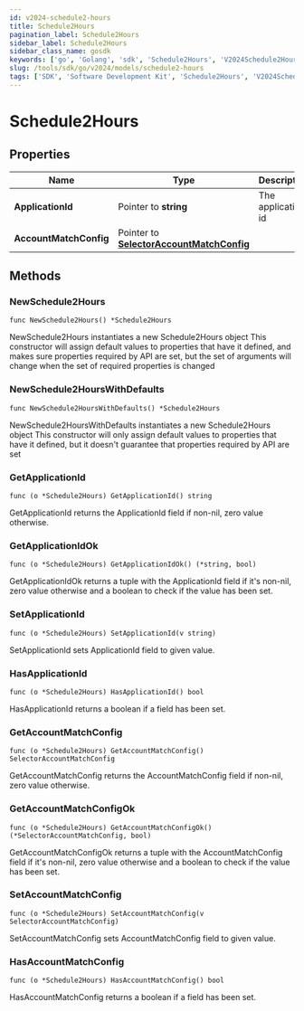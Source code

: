 ```yaml
---
id: v2024-schedule2-hours
title: Schedule2Hours
pagination_label: Schedule2Hours
sidebar_label: Schedule2Hours
sidebar_class_name: gosdk
keywords: ['go', 'Golang', 'sdk', 'Schedule2Hours', 'V2024Schedule2Hours'] 
slug: /tools/sdk/go/v2024/models/schedule2-hours
tags: ['SDK', 'Software Development Kit', 'Schedule2Hours', 'V2024Schedule2Hours']
---
```


# Schedule2Hours

## Properties

Name | Type | Description | Notes
------------ | ------------- | ------------- | -------------
**ApplicationId** | Pointer to **string** | The application id | [optional] 
**AccountMatchConfig** | Pointer to [**SelectorAccountMatchConfig**](selector-account-match-config) |  | [optional] 

## Methods

### NewSchedule2Hours

`func NewSchedule2Hours() *Schedule2Hours`

NewSchedule2Hours instantiates a new Schedule2Hours object
This constructor will assign default values to properties that have it defined,
and makes sure properties required by API are set, but the set of arguments
will change when the set of required properties is changed

### NewSchedule2HoursWithDefaults

`func NewSchedule2HoursWithDefaults() *Schedule2Hours`

NewSchedule2HoursWithDefaults instantiates a new Schedule2Hours object
This constructor will only assign default values to properties that have it defined,
but it doesn't guarantee that properties required by API are set

### GetApplicationId

`func (o *Schedule2Hours) GetApplicationId() string`

GetApplicationId returns the ApplicationId field if non-nil, zero value otherwise.

### GetApplicationIdOk

`func (o *Schedule2Hours) GetApplicationIdOk() (*string, bool)`

GetApplicationIdOk returns a tuple with the ApplicationId field if it's non-nil, zero value otherwise
and a boolean to check if the value has been set.

### SetApplicationId

`func (o *Schedule2Hours) SetApplicationId(v string)`

SetApplicationId sets ApplicationId field to given value.

### HasApplicationId

`func (o *Schedule2Hours) HasApplicationId() bool`

HasApplicationId returns a boolean if a field has been set.

### GetAccountMatchConfig

`func (o *Schedule2Hours) GetAccountMatchConfig() SelectorAccountMatchConfig`

GetAccountMatchConfig returns the AccountMatchConfig field if non-nil, zero value otherwise.

### GetAccountMatchConfigOk

`func (o *Schedule2Hours) GetAccountMatchConfigOk() (*SelectorAccountMatchConfig, bool)`

GetAccountMatchConfigOk returns a tuple with the AccountMatchConfig field if it's non-nil, zero value otherwise
and a boolean to check if the value has been set.

### SetAccountMatchConfig

`func (o *Schedule2Hours) SetAccountMatchConfig(v SelectorAccountMatchConfig)`

SetAccountMatchConfig sets AccountMatchConfig field to given value.

### HasAccountMatchConfig

`func (o *Schedule2Hours) HasAccountMatchConfig() bool`

HasAccountMatchConfig returns a boolean if a field has been set.


